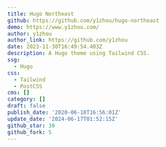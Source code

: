 ```yaml
---
title: Hugo Northeast
github: https://github.com/y1zhou/hugo-northeast
demo: https://www.y1zhou.com/
author: y1zhou
author_link: https://github.com/y1zhou
date: 2023-11-30T16:49:54.403Z
description: A Hugo theme using Tailwind CSS.
ssg:
  - Hugo
css:
  - Tailwind
  - PostCSS
cms: []
category: []
draft: false
publish_date: '2020-06-18T16:56:01Z'
update_date: '2024-06-17T01:52:15Z'
github_star: 30
github_fork: 5
---
```

